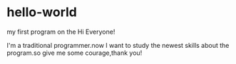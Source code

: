 # hello-world
my first program on the 
Hi Everyone!

I'm a traditional programmer.now I want to study the newest skills about the program.so give me some courage,thank you!
